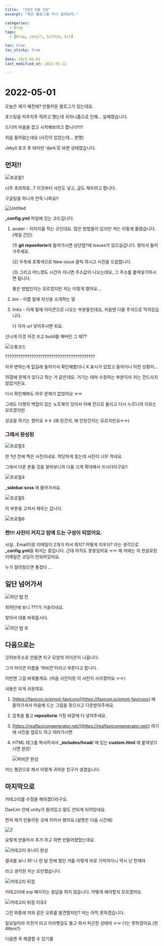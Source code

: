 ```yaml
---
title:  "22년 5월 1일"
excerpt: "죽은 블로그를 다시 살려보자."

categories:
  - Blog
tags:
  - [Blog, jekyll, Github, Git]

toc: true
toc_sticky: true
 
date: 2022-05-01
last_modified_at: 2022-05-22

---
```



# 2022-05-01

오늘은 제가 예전에? 만들어둔 블로그가 있는데요.

포스팅을 자주자주 하려고 했는데 귀차니즘으로 인해... 실패했습니다.

드디어 마음을 잡고 시작해보려고 합니다!!!!!

처음 들어왔는데요 (사진이 있었는데... 분명)

Jekyll 포크 후 테마만 ‘dark’로 바뀐 상태였습니다.

## 먼저!!

![프로필1](https://user-images.githubusercontent.com/102167336/166250365-85987a33-24ba-4edd-8858-03ea5a228976.png)

너무 초라하죠...? 이것부터 사진도 넣고, 글도 채우려고 합니다.

구글링을 하니까 잔뜩 나와요!!

![Untitled](https://user-images.githubusercontent.com/102167336/166250548-a8c4cff9-d098-426b-82aa-683c5cb8428f.png)


**_config.yml** 파일에 있는 코드입니다.

1. avater - 이미지를 적는 곳인데요. 많은 방법들이 있지만 저는 이렇게 올렸습니다.(제일 간단)
    
    (1) **git repositorie**에 들어가시면 상단탭?에 Issues가 있으실겁니다. 찾아서 들어가주세요.
    
    (2) 우측에 초록색으로 New issue 클릭 하시고 사진을 드랍합니다.
    
    (3) 그리고 어느정도 시간이 지나면 주소값이 나오는데요, 그 주소를 붙여넣기하시면 됩니다. 
    
    좋은 방법인지는 모르겠지만 저는 이렇게 했어요... 
    
2. bio - 이름 밑에 자신을 소개하는 말
3. links - 이제 밑에 아이콘으로 나오는 부분들인데요, 처음엔 다들 주석으로 막혀있습니다.
    
    다 각자 url 넣어주시면 되요. 
    

신나게 이것 저것 쓰고 build를 해버린 그 때??

![오류코드](https://user-images.githubusercontent.com/102167336/166250709-b8392c19-16a6-485c-96a6-0b0e391ea774.png)

?????????????????????????????????????????

자꾸 변하는게 없길래 들어가서 확인해봤더니 X 표시가 있었고 들어가니 이런 상황이...

15열에 문제가 있다고 하는 거 같은데요. 거기는 테마 수정하는 부분이라 저는 건드리지 않았거든요.

다시 확인해봐도 아무 문제가 없었어요 ㅠㅠ

그래도 다행히 백업이 있는 노트북이 있어서 아예 전으로 돌리고 다시 누르니까 이유는 모르겠지만

성공을 하기는 했어요 ㅎㅎ (왜 된건지, 왜 안된건지는 모르지만요ㅠㅠ)

### 그래서 완성된

![프로필3](https://user-images.githubusercontent.com/102167336/166250754-ae76aa87-74b8-48e8-965d-f332058e0d8c.png)


한 1년 전에 찍은 사진이네요. 적당하게 됬는데 사진이 너무 작네요.

그래서 다른 분들 깃을 찾아보니까 다들 크게 확대해서 쓰시더라구요!!

![프로필4](https://user-images.githubusercontent.com/102167336/166250840-0e570bf4-24a2-4dd4-83bd-816ed74821f8.png)

 **_sidebar.scss** 에 들어가서요.

![프로필5](https://user-images.githubusercontent.com/102167336/166250849-b4f9fded-8de9-479c-86e9-3fa33e134850.png)

이 부분을 고쳐서 채우는 겁니다.

![프로필6](https://user-images.githubusercontent.com/102167336/166250860-55cc0c4c-2a64-4284-bdf6-98b17df21cbe.png)

### 짠!!! 사진이 커지고 맘에 드는 구성이 되었어요.

사실.. Email이랑 이메일이 2개가 떠서 뭐지? 어떻게 지우지? 라는 생각으로 **_config.yml**을 뒤지는 중입니다. 근데 아직도 못찾았어요 ㅠㅠ 제 꺼에는 저 한글로된 이메일은 코딩이 안되어있어요.

누가 알려줬으면 좋겠다 ... 

## 일단 넘어가서

![하단 탭 전](https://user-images.githubusercontent.com/102167336/166250885-2e90faa8-d23d-4d74-9d1a-a2eae00cc829.png)

최하단에 보니 ???가 거슬리네요.

찾아서 대충 바꿔줍시다. 

![하단 탭 후](https://user-images.githubusercontent.com/102167336/166250892-b9accf2d-16a0-4579-a4c9-67acb0eeec68.png)

## 다음으로는

깃허브주소로 만들면 지구 모양의 아이콘이 나옵니다.

그거 아이콘 이름을 ‘파비콘’이라고 부른다고 합니다. 

이번엔 그걸 바꿔볼게요. (처음 사진이랑 이 사진이 사라졌어요 ㅠㅠ)

내용은 되게 쉬운데요. 

1. [https://favicon.io/emoji-favicons](https://favicon.io/emoji-favicons) 에 들어가셔서 마음에 드는 그림을 찾으시고 다운받아주세요.
2. 압축을 풀고 **repositorie** 가장 바깥에 다 넣어주세요.
3. [https://realfavicongenerator.net/](https://realfavicongenerator.net/) 여기에 사진을 업로드 하고 따라가시면
4. HTML 태그를 복사하셔서 **_includes/head/** 에 있는 **custom.html** 에 붙여넣으시면 완성!
    
   ![파비콘 완성](https://user-images.githubusercontent.com/102167336/166250950-509c89ea-292a-44d4-92a0-0a6a6fe8b3ec.png)
    

저는 펭귄으로 해서 이렇게 귀여운 친구가 생겼습니다.

## 마지막으로

카테고리를 수정을 해야겠더라구요.

DaeLim 안에 unity가 들어있고 말도 안되게 되어있네요.

먼저 제가 만들어둔 곳에 이어서 했어요.(설명은 다음 시간에) 

![2](https://user-images.githubusercontent.com/102167336/166251103-7ab10cd2-e7da-4b16-9da9-e5f95b86467b.png)

요렇게 만들어서 추가 하고 하면 만들어졌었는데요.

![카테고리 유니티 완성](https://user-images.githubusercontent.com/102167336/166251138-ed377846-52ee-4a5d-bb5e-40512ace46c0.png)

결과를 보니 와! 나 한 달 전에 했던 거를 이렇게 바로 기억하다니 역시 난 천재야

라고 생각한 저는 오만했습니다. 

![카테고리 뒤짐](https://user-images.githubusercontent.com/102167336/166251147-789fbe0c-8d2c-402d-b486-4109d460a278.png)

카테고리에 erp 페이지는 응답을 하지 않습니다. 어떻게 해야할지 모르겠어요.

![카테고리 뒤짐 이유2](https://user-images.githubusercontent.com/102167336/166251629-8dd621d5-0a98-4793-ad14-9961901b1fb2.png)


그런 와중에 저와 같은 오류를 발견했지만? 저는 아직 못하겠습니다.

일요일이라 자전거 타고 아라뱃길도 돌고 와서 피곤한 상태라 ㅠㅠ 더는 못하겠어요.(한 46km?)

다음엔 꼭 해결할 수 있기를
